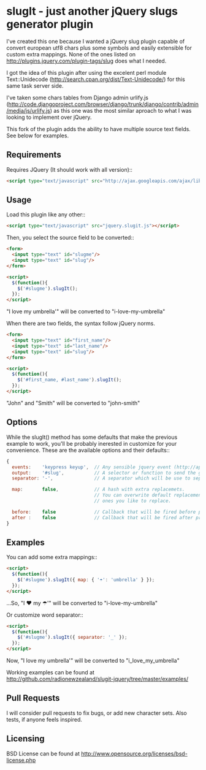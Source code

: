 # slugIt - just another jQuery slugs generator plugin

I've created this one because I wanted a jQuery slug plugin capable of convert
european utf8 chars plus some symbols and easily extensible for custom extra mappings.
None of the ones listed on http://plugins.jquery.com/plugin-tags/slug does what I needed.

I got the idea of this plugin after using the excelent perl module Text::Unidecode
(http://search.cpan.org/dist/Text-Unidecode/) for this same task server side.

I've taken some chars tables from Django admin urlify.js
(http://code.djangoproject.com/browser/django/trunk/django/contrib/admin/media/js/urlify.js)
as this one was the most similar aproach to what I was looking to implement over jQuery.

This fork of the plugin adds the ability to have multiple source text fields. See below for examples.

## Requirements

Requires JQuery (It should work with all version)::

```html
<script type="text/javascript" src="http://ajax.googleapis.com/ajax/libs/jquery/1.8.3/jquery.min.js"></script>
```

## Usage

Load this plugin like any other::

```html
<script type="text/javascript" src="jquery.slugit.js"></script>
```

Then, you select the source field to be converted::
```html
<form>
  <input type="text" id="slugme"/>
  <input type="text" id="slug"/>
</form>

<script>
  $(function(){
    $('#slugme').slugIt();
  });
</script>
```

"I love my umbrella'" will be converted to "i-love-my-umbrella"

When there are two fields, the syntax follow jQuery norms.

```html
<form>
  <input type="text" id="first_name"/>
  <input type="text" id="last_name"/>
  <input type="text" id="slug"/>
</form>

<script>
  $(function(){
    $('#first_name, #last_name').slugIt();
  });
</script>
```

"John" and "Smith" will be converted to "john-smith"


## Options

While the slugIt() method has some defaults that make the previous example to work, you'll be probably
inerested in customize for your convenience. These are the available options and their defaults::

```javascript
{
  events:    'keypress keyup',  // Any sensible jquery event (http://api.jquery.com/category/events/)
  output:    '#slug',           // A selector or function to send the generated slug
  separator: '-',               // A separator which will be use to separate words

  map:       false,             // A hash with extra replacemets.
                                // You can overwrite default replacements just passing the
                                // ones you like to replace.

  before:    false              // Callback that will be fired before processing slug (you can modify the input)
  after :    false              // Callback that will be fired after processing slug (You can modify the slug)
}
```

## Examples

You can add some extra mappings::

```html
<script>
  $(function(){
    $('#slugme').slugIt({ map: { '☂': 'umbrella' } });
  });
</script>
```

...So, "I ♥ my ☂'" will be converted to "i-love-my-umbrella"

Or customize word separator::
```html
<script>
  $(function(){
    $('#slugme').slugIt({ separator: '_' });
  });
</script>
```

Now, "I love my umbrella'" will be converted to "i_love_my_umbrella"

Working examples can be found at http://github.com/radionewzealand/slugit-jquery/tree/master/examples/

## Pull Requests

I will consider pull requests to fix bugs, or add new character sets. Also tests, if anyone feels inspired.

## Licensing

BSD License can be found at http://www.opensource.org/licenses/bsd-license.php

